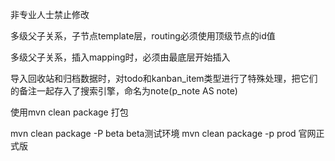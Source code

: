 非专业人士禁止修改

多级父子关系，子节点template层，routing必须使用顶级节点的id值

多级父子关系，插入mapping时，必须由最底层开始插入

导入回收站和归档数据时，对todo和kanban_item类型进行了特殊处理，把它们的备注一起存入了搜索引擎，命名为note(p_note AS note)

使用mvn clean package 打包


mvn clean package -P beta beta测试环境
mvn clean package -p prod 官网正式版